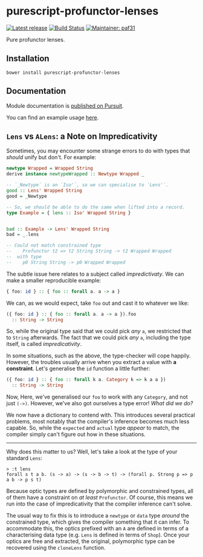 # purescript-profunctor-lenses

[![Latest release](http://img.shields.io/bower/v/purescript-profunctor-lenses.svg)](https://github.com/purescript-contrib/purescript-profunctor-lenses/releases)
[![Build Status](https://travis-ci.org/purescript-contrib/purescript-profunctor-lenses.svg)](https://travis-ci.org/purescript-contrib/purescript-profunctor-lenses)
[![Maintainer: paf31](https://img.shields.io/badge/maintainer-paf31-lightgrey.svg)](http://github.com/paf31)

Pure profunctor lenses.

## Installation

```
bower install purescript-profunctor-lenses
```

## Documentation

Module documentation is [published on Pursuit](http://pursuit.purescript.org/packages/purescript-profunctor-lenses).

You can find an example usage [here](test/Main.purs).

## `Lens` vs `ALens`: a Note on Impredicativity

Sometimes, you may encounter some strange errors to do with types that
_should_ unify but don't. For example:

```purescript
newtype Wrapped = Wrapped String
derive instance newtypeWrapped :: Newtype Wrapped _

-- `_Newtype` is an `Iso'`, so we can specialise to `Lens'`.
good :: Lens' Wrapped String
good = _Newtype

-- So, we should be able to do the same when lifted into a record.
type Example = { lens :: Iso' Wrapped String }


bad :: Example -> Lens' Wrapped String
bad = _.lens

-- Could not match constrained type
--    Profunctor t2 => t2 String String -> t2 Wrapped Wrapped
--  with type
--    p0 String String -> p0 Wrapped Wrapped
```

The subtle issue here relates to a subject called *impredictivaty*. We can make
a smaller reproducible example:

```purescript
{ foo: id } :: { foo :: forall a. a -> a }
```

We can, as we would expect, take `foo` out and cast it to whatever we like:

```purescript
({ foo: id } :: { foo :: forall a. a -> a }).foo
  :: String -> String
```

So, while the original type said that we could pick _any_ `a`, we restricted that
to `String` afterwards. The fact that we could pick _any_ `a`, including the type
itself, is called *impredicativity*.

In some situations, such as the above, the type-checker will cope happily. However, the
troubles usually arrive when you extract a value with **a constraint**. Let's generalise
the `id` function a little further:

```purescript
({ foo: id } :: { foo :: forall k a. Category k => k a a })
  :: String -> String
```

Now, Here, we've generalised our `foo` to work with any `Category`, and not just `(->)`.
However, we've also got ourselves a type error! _What did we do?_

We now have a dictionary to contend with. This introduces several practical problems, most
notably that the compiler's inference becomes much less capable. So, while the `expected`
and `actual` type _appear_ to match, the compiler simply can't figure out how in these
situations.

---

Why does this matter to us? Well, let's take a look at the type of your standard `Lens`:

```
> :t lens
forall s t a b. (s -> a) -> (s -> b -> t) -> (forall p. Strong p => p a b -> p s t)
```

Because optic types are defined by polymorphic and constrained types, all of them have a
constraint on _at least_ `Profunctor`. Of course, this means we run into the case of
impredicativity that the compiler inference can't solve.

The usual way to fix this is to introduce a `newtype` or `data` type _around_ the
constrained type, which gives the compiler something that it can infer. To accommodate
this, the optics prefixed with an `A` are defined in terms of a characterising data type
(e.g. `Lens` is defined in terms of `Shop`). Once your optics are free and extracted, the
original, polymorphic type can be recovered using the `cloneLens` function.
